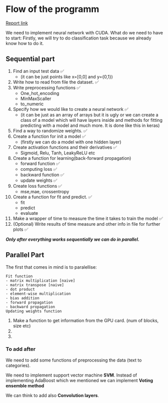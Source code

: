 # Flow of the programm

[Report link](https://www.overleaf.com/5644215827cjqmysvcmkwr#fcb819)

We need to implement neural network with CUDA.
What do we need to have to start:
Firstly, we will try to do classification task because we already know how to do it.

## Sequential part

1. Find an input test data :white_check_mark:
	- (it can be just points like x=[0,0] and y={0,1}) 
2. Write how to read from file the dataset. :white_check_mark:
3. Write preprocessing functions :white_check_mark:
	- One_hot_encoding
	- MinMaxScaller
	- to_numeric
4. Specify how we would like to create a neural network  :white_check_mark:
	- (it can be just as an array of arrays but it is ugly or we can create a class of a model
which will have layers inside and methods for fitting predicting with a model and much more.
It is done like this in keras)
5. Find a way to randomize weights. :white_check_mark: 
6. Create a function for init a model 	 :white_check_mark:
    - (firstly we can do a model with one hidden layer)
7. Create activation functions and their derivatives :white_check_mark:
	- Sigmoid, Relu, Tanh, LeakyReLU etc
8. Create a function for learning(back-forward propagation)
	- forward function :white_check_mark:
	- computing loss :white_check_mark:
	- backward function :white_check_mark:
	- update weights :white_check_mark:
9. Create loss functions :white_check_mark:
	- mse,mae, crossentropy
10. Create a function for fit and predict. :white_check_mark:
	- fit
	- predict
	- evaluate
11. Make a wrapper of time to measure the time it takes to train the model :white_check_mark:
12. (Optional) Write results of time measure and other info in file for further plots :white_check_mark:

___Only after everything works sequentially we can do in parallel.___

## Parallel Part

The first that comes in mind is to paralellise:
	
	Fit function
	- matrix multiplication [naive]
	- matrix transpose [naive]
	- dot product
	- element-wise multiplication
	- bias addition
	- forward propagation
	- backward propagation
	Updating weights function

1. Make a function to get information from the GPU card. (num of blocks, size etc)
2. 
3. 

### To add after

We need to add some functions of preprocessing the data (text to categories).

We need to implement support vector machine **SVM**.
Instead of implementing AdaBoost which we mentioned we can implement __Voting ensemble method__


We can think to add also **Convolution layers**.




